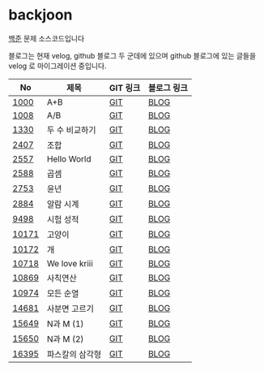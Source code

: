 # backjoon 
[백준](https://www.acmicpc.net/) 문제 소스코드입니다 

블로그는 현재 velog, github 블로그 두 군데에 있으며 github 블로그에 있는 글들을 velog 로 마이그레이션 중입니다. 

| No | 제목 | GIT 링크 | 블로그 링크 
| -- | --  | -- | -- |
| [1000](https://www.acmicpc.net/problem/1000) | A+B | [GIT](https://github.com/soyeon207/backjoon/tree/master/1000) | [BLOG](https://blog.naver.com/qkrthdus207/222339578358)
| [1008](https://www.acmicpc.net/problem/1008) | A/B  | [GIT](https://github.com/soyeon207/backjoon/tree/master/1008) | [BLOG](https://blog.naver.com/qkrthdus207/222391867492)
| [1330](https://www.acmicpc.net/problem/1330) | 두 수 비교하기  | [GIT](https://github.com/soyeon207/backjoon/tree/master/1330) | [BLOG](https://blog.naver.com/qkrthdus207/222394761870) |
| [2407](https://www.acmicpc.net/problem/2407) | 조합 | [GIT](https://github.com/soyeon207/backjoon/tree/master/2407) | [BLOG](https://velog.io/@soyeon207/%EB%B0%B1%EC%A4%80-2407%EB%B2%88-%EC%A1%B0%ED%95%A9-c) |
| [2557](https://www.acmicpc.net/problem/2557) | Hello World  | [GIT](https://github.com/soyeon207/backjoon/tree/master/2557) | [BLOG](https://blog.naver.com/qkrthdus207/222339564589)
| [2588](https://www.acmicpc.net/problem/2588) | 곱셈  | [GIT](https://github.com/soyeon207/backjoon/tree/master/2588) | [BLOG](https://blog.naver.com/qkrthdus207/222479252781)
| [2753](https://www.acmicpc.net/problem/2753) | 윤년  | [GIT](https://github.com/soyeon207/backjoon/tree/master/2753) | [BLOG](https://blog.naver.com/qkrthdus207/222487897625)
| [2884](https://www.acmicpc.net/problem/2884) | 알람 시계  | [GIT](https://github.com/soyeon207/backjoon/tree/master/2884) | [BLOG](https://blog.naver.com/qkrthdus207/222437936838)
| [9498](https://www.acmicpc.net/problem/9498) | 시험 성적  | [GIT](https://github.com/soyeon207/backjoon/tree/master/9498) | [BLOG](https://blog.naver.com/qkrthdus207/222486757438)
| [10171](https://www.acmicpc.net/problem/10171) | 고양이  | [GIT](https://github.com/soyeon207/backjoon/tree/master/10171) | [BLOG](https://blog.naver.com/qkrthdus207/222342093690)
| [10172](https://www.acmicpc.net/problem/10172) | 개  | [GIT](https://github.com/soyeon207/backjoon/tree/master/10172) | [BLOG](https://blog.naver.com/qkrthdus207/222421561330)
| [10718](https://www.acmicpc.net/problem/10718) | We love kriii  | [GIT](https://github.com/soyeon207/backjoon/tree/master/10718) | [BLOG](https://blog.naver.com/qkrthdus207/222343835720)
| [10869](https://www.acmicpc.net/problem/10869) | 사칙연산  | [GIT](https://github.com/soyeon207/backjoon/tree/master/10869) | [BLOG](https://blog.naver.com/qkrthdus207/222427292916)
| [10974](https://www.acmicpc.net/problem/10974) | 모든 순열 | [GIT](https://github.com/soyeon207/backjoon/tree/master/10974) | [BLOG](https://velog.io/@soyeon207/%EB%B0%B1%EC%A4%80c-10974%EB%B2%88-%EB%AA%A8%EB%93%A0-%EC%88%9C%EC%97%B4) |
| [14681](https://www.acmicpc.net/problem/14681) | 사분면 고르기 | [GIT](https://github.com/soyeon207/backjoon/tree/master/10869) | [BLOG](https://blog.naver.com/qkrthdus207/222542292074) |
| [15649](https://www.acmicpc.net/problem/15649) | N과 M (1) | [GIT](https://github.com/soyeon207/backjoon/tree/master/15649) | [BLOG](https://velog.io/@soyeon207/%EB%B0%B1%EC%A4%80c-15649%EB%B2%88-N%EA%B3%BC-M-1) |
| [15650](https://www.acmicpc.net/problem/14681) | N과 M (2) | [GIT](https://github.com/soyeon207/backjoon/tree/master/15650) | [BLOG](https://velog.io/@soyeon207/%EB%B0%B1%EC%A4%80-15650%EB%B2%88-N%EA%B3%BC-M-2) |
| [16395](https://www.acmicpc.net/problem/16395) | 파스칼의 삼각형 | [GIT](https://github.com/soyeon207/backjoon/tree/master/16395) | [BLOG](https://velog.io/@soyeon207/%EB%B0%B1%EC%A4%80-16395%EB%B2%88-%ED%8C%8C%EC%8A%A4%EC%B9%BC%EC%9D%98-%EC%82%BC%EA%B0%81%ED%98%95) |



